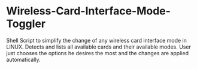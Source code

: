 # Wireless-Card-Interface-Mode-Toggler
Shell Script to simplify the change of any wireless card interface mode in LINUX. Detects and lists all available cards and their available modes. User just chooses the options he desires the most and the changes are applied automatically.
